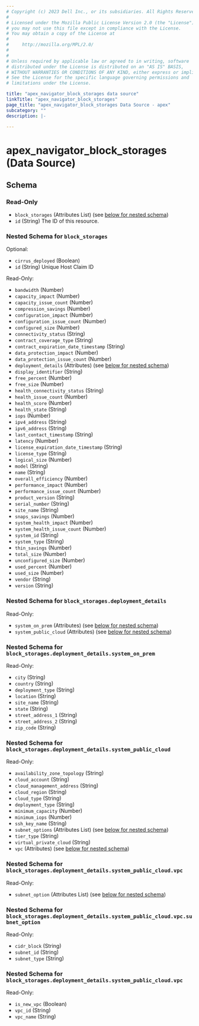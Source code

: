 ```yaml
---
# Copyright (c) 2023 Dell Inc., or its subsidiaries. All Rights Reserved.
# 
# Licensed under the Mozilla Public License Version 2.0 (the "License");
# you may not use this file except in compliance with the License.
# You may obtain a copy of the License at
# 
#     http://mozilla.org/MPL/2.0/
# 
# 
# Unless required by applicable law or agreed to in writing, software
# distributed under the License is distributed on an "AS IS" BASIS,
# WITHOUT WARRANTIES OR CONDITIONS OF ANY KIND, either express or implied.
# See the License for the specific language governing permissions and
# limitations under the License.

title: "apex_navigator_block_storages data source"
linkTitle: "apex_navigator_block_storages"
page_title: "apex_navigator_block_storages Data Source - apex"
subcategory: ""
description: |-
  
---
```


# apex_navigator_block_storages (Data Source)





<!-- schema generated by tfplugindocs -->
## Schema

### Read-Only

- `block_storages` (Attributes List) (see [below for nested schema](#nestedatt--block_storages))
- `id` (String) The ID of this resource.

<a id="nestedatt--block_storages"></a>
### Nested Schema for `block_storages`

Optional:

- `cirrus_deployed` (Boolean)
- `id` (String) Unique Host Claim ID

Read-Only:

- `bandwidth` (Number)
- `capacity_impact` (Number)
- `capacity_issue_count` (Number)
- `compression_savings` (Number)
- `configuration_impact` (Number)
- `configuration_issue_count` (Number)
- `configured_size` (Number)
- `connectivity_status` (String)
- `contract_coverage_type` (String)
- `contract_expiration_date_timestamp` (String)
- `data_protection_impact` (Number)
- `data_protection_issue_count` (Number)
- `deployment_details` (Attributes) (see [below for nested schema](#nestedatt--block_storages--deployment_details))
- `display_identifier` (String)
- `free_percent` (Number)
- `free_size` (Number)
- `health_connectivity_status` (String)
- `health_issue_count` (Number)
- `health_score` (Number)
- `health_state` (String)
- `iops` (Number)
- `ipv4_address` (String)
- `ipv6_address` (String)
- `last_contact_timestamp` (String)
- `latency` (Number)
- `license_expiration_date_timestamp` (String)
- `license_type` (String)
- `logical_size` (Number)
- `model` (String)
- `name` (String)
- `overall_efficiency` (Number)
- `performance_impact` (Number)
- `performance_issue_count` (Number)
- `product_version` (String)
- `serial_number` (String)
- `site_name` (String)
- `snaps_savings` (Number)
- `system_health_impact` (Number)
- `system_health_issue_count` (Number)
- `system_id` (String)
- `system_type` (String)
- `thin_savings` (Number)
- `total_size` (Number)
- `unconfigured_size` (Number)
- `used_percent` (Number)
- `used_size` (Number)
- `vendor` (String)
- `version` (String)

<a id="nestedatt--block_storages--deployment_details"></a>
### Nested Schema for `block_storages.deployment_details`

Read-Only:

- `system_on_prem` (Attributes) (see [below for nested schema](#nestedatt--block_storages--deployment_details--system_on_prem))
- `system_public_cloud` (Attributes) (see [below for nested schema](#nestedatt--block_storages--deployment_details--system_public_cloud))

<a id="nestedatt--block_storages--deployment_details--system_on_prem"></a>
### Nested Schema for `block_storages.deployment_details.system_on_prem`

Read-Only:

- `city` (String)
- `country` (String)
- `deployment_type` (String)
- `location` (String)
- `site_name` (String)
- `state` (String)
- `street_address_1` (String)
- `street_address_2` (String)
- `zip_code` (String)


<a id="nestedatt--block_storages--deployment_details--system_public_cloud"></a>
### Nested Schema for `block_storages.deployment_details.system_public_cloud`

Read-Only:

- `availability_zone_topology` (String)
- `cloud_account` (String)
- `cloud_management_address` (String)
- `cloud_region` (String)
- `cloud_type` (String)
- `deployment_type` (String)
- `minimum_capacity` (Number)
- `minimum_iops` (Number)
- `ssh_key_name` (String)
- `subnet_options` (Attributes List) (see [below for nested schema](#nestedatt--block_storages--deployment_details--system_public_cloud--subnet_options))
- `tier_type` (String)
- `virtual_private_cloud` (String)
- `vpc` (Attributes) (see [below for nested schema](#nestedatt--block_storages--deployment_details--system_public_cloud--vpc))

<a id="nestedatt--block_storages--deployment_details--system_public_cloud--subnet_options"></a>
### Nested Schema for `block_storages.deployment_details.system_public_cloud.vpc`

Read-Only:

- `subnet_option` (Attributes List) (see [below for nested schema](#nestedatt--block_storages--deployment_details--system_public_cloud--vpc--subnet_option))

<a id="nestedatt--block_storages--deployment_details--system_public_cloud--vpc--subnet_option"></a>
### Nested Schema for `block_storages.deployment_details.system_public_cloud.vpc.subnet_option`

Read-Only:

- `cidr_block` (String)
- `subnet_id` (String)
- `subnet_type` (String)



<a id="nestedatt--block_storages--deployment_details--system_public_cloud--vpc"></a>
### Nested Schema for `block_storages.deployment_details.system_public_cloud.vpc`

Read-Only:

- `is_new_vpc` (Boolean)
- `vpc_id` (String)
- `vpc_name` (String)
